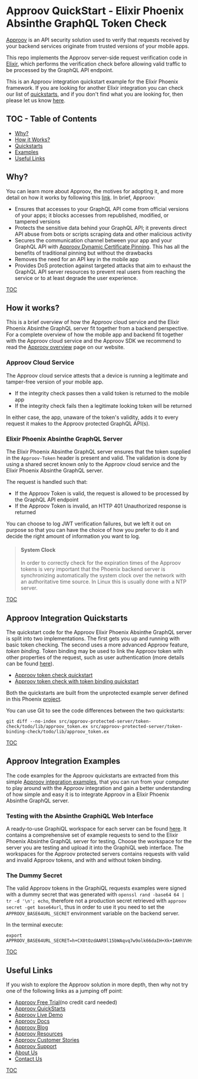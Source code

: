 # Approov QuickStart - Elixir Phoenix Absinthe GraphQL Token Check

[Approov](https://approov.io) is an API security solution used to verify that requests received by your backend services originate from trusted versions of your mobile apps.

This repo implements the Approov server-side request verification code in [Elixir](https://elixir-lang.org/), which performs the verification check before allowing valid traffic to be processed by the GraphQL API endpoint.

This is an Approov integration quickstart example for the Elixir Phoenix framework. If you are looking for another Elixir integration you can check our list of [quickstarts](https://approov.io/docs/latest/approov-integration-examples/backend-api/), and if you don't find what you are looking for, then please let us know [here](https://approov.io/contact).


## TOC - Table of Contents

* [Why?](#why)
* [How it Works?](#how-it-works)
* [Quickstarts](#approov-integration-quickstarts)
* [Examples](#approov-integration-examples)
* [Useful Links](#useful-links)


## Why?

You can learn more about Approov, the motives for adopting it, and more detail on how it works by following this [link](https://approov.io/product). In brief, Approov:

* Ensures that accesses to your GraphQL API come from official versions of your apps; it blocks accesses from republished, modified, or tampered versions
* Protects the sensitive data behind your GraphQL API; it prevents direct API abuse from bots or scripts scraping data and other malicious activity
* Secures the communication channel between your app and your GraphQL API with [Approov Dynamic Certificate Pinning](https://approov.io/docs/latest/approov-usage-documentation/#approov-dynamic-pinning). This has all the benefits of traditional pinning but without the drawbacks
* Removes the need for an API key in the mobile app
* Provides DoS protection against targeted attacks that aim to exhaust the GraphQL API server resources to prevent real users from reaching the service or to at least degrade the user experience.

[TOC](#toc---table-of-contents)


## How it works?

This is a brief overview of how the Approov cloud service and the Elixir Phoenix Absinthe GraphQL server fit together from a backend perspective. For a complete overview of how the mobile app and backend fit together with the Approov cloud service and the Approov SDK we recommend to read the [Approov overview](https://approov.io/product) page on our website.

### Approov Cloud Service

The Approov cloud service attests that a device is running a legitimate and tamper-free version of your mobile app.

* If the integrity check passes then a valid token is returned to the mobile app
* If the integrity check fails then a legitimate looking token will be returned

In either case, the app, unaware of the token's validity, adds it to every request it makes to the Approov protected GraphQL API(s).

### Elixir Phoenix Absinthe GraphQL Server

The Elixir Phoenix Absinthe GraphQL server ensures that the token supplied in the `Approov-Token` header is present and valid. The validation is done by using a shared secret known only to the Approov cloud service and the Elixir Phoenix Absinthe GraphQL server.

The request is handled such that:

* If the Approov Token is valid, the request is allowed to be processed by the GraphQL API endpoint
* If the Approov Token is invalid, an HTTP 401 Unauthorized response is returned

You can choose to log JWT verification failures, but we left it out on purpose so that you can have the choice of how you prefer to do it and decide the right amount of information you want to log.

>#### System Clock
>
>In order to correctly check for the expiration times of the Approov tokens is very important that the Phoenix backend server is synchronizing automatically the system clock over the network with an authoritative time source. In Linux this is usually done with a NTP server.

[TOC](#toc---table-of-contents)


## Approov Integration Quickstarts

The quickstart code for the Approov Elixir Phoenix Absinthe GraphQL server is split into two implementations. The first gets you up and running with basic token checking. The second uses a more advanced Approov feature, _token binding_. Token binding may be used to link the Approov token with other properties of the request, such as user authentication (more details can be found [here](https://approov.io/docs/latest/approov-usage-documentation/#token-binding)).
* [Approov token check quickstart](/docs/APPROOV_TOKEN_QUICKSTART.md)
* [Approov token check with token binding quickstart](/docs/APPROOV_TOKEN_BINDING_QUICKSTART.md)

Both the quickstarts are built from the unprotected example server defined in this Phoenix [project](/src/unprotected-server/todo).

You can use Git to see the code differences between the two quickstarts:

```
git diff --no-index src/approov-protected-server/token-check/todo/lib/approov_token.ex src/approov-protected-server/token-binding-check/todo/lib/approov_token.ex
```

[TOC](#toc---table-of-contents)


## Approov Integration Examples

The code examples for the Approov quickstarts are extracted from this simple [Approov integration examples](/src/approov-protected-server), that you can run from your computer to play around with the Approov integration and gain a better understanding of how simple and easy it is to integrate Approov in a Elixir Phoenix Absinthe GraphQL server.

### Testing with the Absinthe GraphiQL Web Interface

A ready-to-use GraphiQL workspace for each server can be found [here](https://github.com/approov/quickstart-elixir-phoenix-absinthe-graphql-token-check/tree/master/graphiql). It contains a comprehensive set of example requests to send to the Elixir Phoenix Absinthe GraphQL server for testing. Choose the workspace for the server you are testing and upload it into the GraphiQL web interface. The workspaces for the Approov protected servers contains requests with valid and invalid Approov tokens, and with and without token binding.


### The Dummy Secret

The valid Approov tokens in the GraphiQL requests examples were signed with a dummy secret that was generated with `openssl rand -base64 64 | tr -d '\n'; echo`, therefore not a production secret retrieved with `approov secret -get base64url`, thus in order to use it you need to set the `APPROOV_BASE64URL_SECRET` environment variable on the backend server.

In the terminal execute:

```text
export APPROOV_BASE64URL_SECRET=h+CX0tOzdAAR9l15bWAqvq7w9olk66daIH+Xk+IAHhVVHszjDzeGobzNnqyRze3lw/WVyWrc2gZfh3XXfBOmww==
```

[TOC](#toc---table-of-contents)


## Useful Links

If you wish to explore the Approov solution in more depth, then why not try one of the following links as a jumping off point:

* [Approov Free Trial](https://approov.io/signup)(no credit card needed)
* [Approov QuickStarts](https://approov.io/docs/latest/approov-integration-examples/)
* [Approov Live Demo](https://approov.io/product/demo)
* [Approov Docs](https://approov.io/docs)
* [Approov Blog](https://blog.approov.io)
* [Approov Resources](https://approov.io/resource/)
* [Approov Customer Stories](https://approov.io/customer)
* [Approov Support](https://approov.zendesk.com/hc/en-gb/requests/new)
* [About Us](https://approov.io/company)
* [Contact Us](https://approov.io/contact)

[TOC](#toc---table-of-contents)
